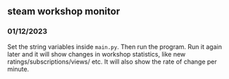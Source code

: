## steam workshop monitor
### 01/12/2023

Set the string variables inside `main.py`. Then run the program. Run it again later and it will show changes in workshop statistics, like new ratings/subscriptions/views/ etc. It will also show the rate of change per minute.